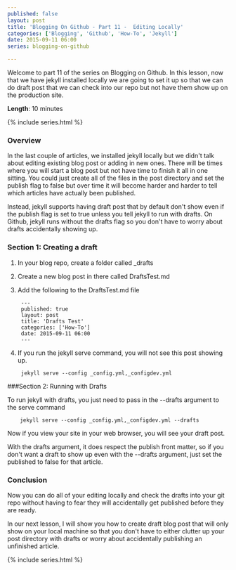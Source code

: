 ```yaml
---
published: false
layout: post
title: 'Blogging On Github - Part 11 -  Editing Locally'
categories: ['Blogging', 'Github', 'How-To', 'Jekyll']
date: 2015-09-11 06:00
series: blogging-on-github 

---
```


Welcome to part 11 of the series on Blogging on Github.  In this lesson, now that we have jekyll installed locally we are going to set it up so that we can do draft post that we can check into our repo but not have them show up on the production site.

**Length**: 10 minutes

{% include series.html %}

### Overview

In the last couple of articles, we installed jekyll locally but we didn't talk about editing existing blog post or adding in new ones.  There will be times where you will start a blog post but not have time to finish it all in one sitting.  You could just create all of the files in the post directory and set the publish flag to false but over time it will become harder and harder to tell which articles have actually been published.  

Instead, jekyll supports having draft post that by default don't show even if the publish flag is set to true unless you tell jekyll to run with drafts.  On Github, jekyll runs without the drafts flag so you don't have to worry about drafts accidentally showing up.  


### Section 1: Creating a draft

1. In your blog repo, create a folder called _drafts
1. Create a new blog post in there called DraftsTest.md
1. Add the following to the DraftsTest.md file

		---
		published: true
		layout: post
		title: 'Drafts Test'
		categories: ['How-To']
		date: 2015-09-11 06:00	
		---
		
1. If you run the jekyll serve command, you will not see this post showing up.

		jekyll serve --config _config.yml,_configdev.yml
		
		
###Section 2: Running with Drafts

To run jekyll with drafts, you just need to pass in the --drafts argument to the serve command

		jekyll serve --config _config.yml,_configdev.yml --drafts

Now if you view your site in your web browser, you will see your draft post.

With the drafts argument, it does respect the publish front matter, so if you don't want a draft to show up even with the --drafts argument, just set the published to false for that article. 


### Conclusion

Now you can do all of your editing locally and check the drafts into your git repo without having to fear they will accidentally get published before they are ready.

In our next lesson, I will show you how to create draft blog post that will only show on your local machine so that you don't have to either clutter up your post directory with drafts or worry about accidentally publishing an unfinished article.


{% include series.html %}
